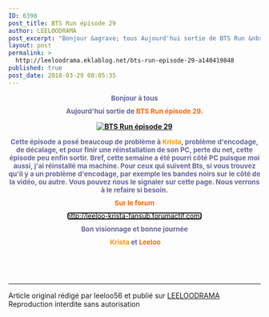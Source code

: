 ```yaml
---
ID: 6398
post_title: BTS Run épisode 29
author: LEELOODRAMA
post_excerpt: "Bonjour &agrave; tous Aujourd'hui sortie de BTS Run &nbsp;&eacute;pisode 29 . Cette &eacute;pisode a pos&eacute; beaucoup de probl&egrave;me &agrave; Krista , probl&egrave;me d'encodage, de d&eacute;calage, et pour finir une r&eacute;installation de son PC , perte&nbsp;du net, cette &eacute;pisode peu enfin sortir. Bref, cette semaine a &eacute;t&eacute; pourri c&ocirc;t&eacute; PC..."
layout: post
permalink: >
  http://leeloodrama.eklablog.net/bts-run-episode-29-a140419848
published: true
post_date: 2018-03-29 08:05:35
---
```

<p style="box-sizing: content-box; margin: 0px 0px 10px; color: #040404; font-size: 13px; text-align: center;"><strong><span style="box-sizing: content-box; color: #666699; font-size: 10pt;"><span style="box-sizing: content-box;">Bonjour &agrave; tous</span></span></strong></p>
<p style="box-sizing: content-box; margin: 0px 0px 10px; color: #040404; font-size: 13px; text-align: center;"><strong><span style="box-sizing: content-box; color: #666699; font-size: 10pt;"><span style="box-sizing: content-box;">Aujourd'hui sortie de <span style="color: #ff6600;">BTS Run</span></span><span style="box-sizing: content-box;"><span style="color: #ff6600;">&nbsp;&eacute;pisode 29</span>.</span></span></strong></p>
<p style="text-align: center;"><strong><a href="http://ekladata.com/stquUcVaRqSc1oATSAawWCDwdrQ.jpg"><img src="https://united-subs.dearclouds.com/wp-content/uploads/2018/05/09871dbbbd5d290b4ffa7e14910227e2.jpg" alt="BTS Run &eacute;pisode 29"/></a></strong></p>
<p style="box-sizing: content-box; margin: 0px 0px 10px; color: #040404; font-size: 13px; text-align: center;"><span style="box-sizing: content-box;"><span style="box-sizing: content-box;"><span style="color: #666699; font-size: 13px;"><span style="font-size: 10pt;"><strong>Cette &eacute;pisode a pos&eacute; beaucoup de probl&egrave;me &agrave; </strong></span></span><strong><span style="color: #ff9900;">Krista</span></strong><span style="color: #666699; font-size: 13px;"><span style="font-size: 10pt;"><strong>, probl&egrave;me d'encodage, de d&eacute;calage, et pour finir une r&eacute;installation de son </strong></span></span><span style="color: #666699;"><span style="font-size: 13.3333px;"><strong>PC</strong></span></span><span style="color: #666699; font-size: 13px;"><span style="font-size: 10pt;"><strong>, perte&nbsp;du net, cette &eacute;pisode peu enfin sortir. Bref, cette semaine a &eacute;t&eacute; pourri c&ocirc;t&eacute; PC puisque moi aussi, j'ai r&eacute;install&eacute; ma machine. Pour ceux qui suivent Bts, si vous trouvez qu'il y a un probl&egrave;me d'encodage, par exemple les bandes noirs sur le c&ocirc;t&eacute; de la vid&eacute;o, ou autre. Vous pouvez nous le signaler sur cette page. Nous verrons &agrave; le refaire si besoin.</strong></span></span></span></span></p>
<p style="box-sizing: content-box; margin: 0px 0px 10px; text-align: center;"><span style="box-sizing: content-box; font-size: 10pt; color: #ff6600;"><strong style="box-sizing: content-box;"><span style="box-sizing: content-box;">Sur le forum</span></strong></span></p>
<p style="box-sizing: content-box; margin: 0px 0px 10px; text-align: center;"><span style="box-sizing: content-box; font-size: 10pt; color: #000000;"><strong style="box-sizing: content-box;"><span style="box-sizing: content-box;"><a style="box-sizing: content-box; background: transparent; color: #000000; text-decoration-line: none; font-weight: normal; font-variant-numeric: normal; font-variant-east-asian: normal; outline: -webkit-focus-ring-color auto 5px; outline-offset: -2px;" href="http://leeloo-krista-fansub.forumactif.com/">http://leeloo-krista-fansub.forumactif.com/</a></span></strong></span></p>
<p style="box-sizing: content-box; margin: 0px 0px 10px; color: #040404; font-size: 13px; text-align: center;"><strong><span style="box-sizing: content-box; color: #666699; font-size: 10pt;">Bon visionnage et bonne journ&eacute;e</span></strong></p>
<p style="box-sizing: content-box; margin: 0px 0px 10px; color: #040404; font-size: 13px; text-align: center;"><strong><span style="color: #666699; font-size: 10pt;">&nbsp;<span style="color: #ff9900;">K</span><span style="box-sizing: content-box;"><span style="color: #ff9900;">rista</span> et <span style="color: #ff6600;">Leeloo</span></span></span></strong></p><br /><br /><br /><hr />Article original rédigé par leeloo56 et publié sur <a href="http://leeloodrama.eklablog.net/">LEELOODRAMA</a> <br /> Reproduction interdite sans autorisation